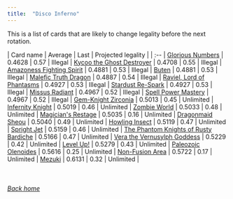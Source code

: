 ```yaml
---
title:  "Disco Inferno"
---
```


This is a list of cards that are likely to change legality before the next rotation.

| Card name | Average | Last | Projected legality |
| :-- |
[Glorious Numbers](https://db.ygoprodeck.com/card/?search=Glorious%20Numbers) | 0.4628 | 0.57 | Illegal |
[Kycoo the Ghost Destroyer](https://db.ygoprodeck.com/card/?search=Kycoo%20the%20Ghost%20Destroyer) | 0.4708 | 0.55 | Illegal |
[Amazoness Fighting Spirit](https://db.ygoprodeck.com/card/?search=Amazoness%20Fighting%20Spirit) | 0.4881 | 0.53 | Illegal |
[Buten](https://db.ygoprodeck.com/card/?search=Buten) | 0.4881 | 0.53 | Illegal |
[Malefic Truth Dragon](https://db.ygoprodeck.com/card/?search=Malefic%20Truth%20Dragon) | 0.4887 | 0.54 | Illegal |
[Raviel, Lord of Phantasms](https://db.ygoprodeck.com/card/?search=Raviel,%20Lord%20of%20Phantasms) | 0.4927 | 0.53 | Illegal |
[Stardust Re-Spark](https://db.ygoprodeck.com/card/?search=Stardust%20Re-Spark) | 0.4927 | 0.53 | Illegal |
[Missus Radiant](https://db.ygoprodeck.com/card/?search=Missus%20Radiant) | 0.4967 | 0.52 | Illegal |
[Spell Power Mastery](https://db.ygoprodeck.com/card/?search=Spell%20Power%20Mastery) | 0.4967 | 0.52 | Illegal |
[Gem-Knight Zirconia](https://db.ygoprodeck.com/card/?search=Gem-Knight%20Zirconia) | 0.5013 | 0.45 | Unlimited |
[Infernity Knight](https://db.ygoprodeck.com/card/?search=Infernity%20Knight) | 0.5019 | 0.46 | Unlimited |
[Zombie World](https://db.ygoprodeck.com/card/?search=Zombie%20World) | 0.5033 | 0.48 | Unlimited |
[Magician's Restage](https://db.ygoprodeck.com/card/?search=Magician's%20Restage) | 0.5035 | 0.16 | Unlimited |
[Dragonmaid Sheou](https://db.ygoprodeck.com/card/?search=Dragonmaid%20Sheou) | 0.5040 | 0.49 | Unlimited |
[Howling Insect](https://db.ygoprodeck.com/card/?search=Howling%20Insect) | 0.5119 | 0.47 | Unlimited |
[Spright Jet](https://db.ygoprodeck.com/card/?search=Spright%20Jet) | 0.5159 | 0.46 | Unlimited |
[The Phantom Knights of Rusty Bardiche](https://db.ygoprodeck.com/card/?search=The%20Phantom%20Knights%20of%20Rusty%20Bardiche) | 0.5166 | 0.47 | Unlimited |
[Vera the Vernusylph Goddess](https://db.ygoprodeck.com/card/?search=Vera%20the%20Vernusylph%20Goddess) | 0.5229 | 0.42 | Unlimited |
[Level Up!](https://db.ygoprodeck.com/card/?search=Level%20Up!) | 0.5279 | 0.43 | Unlimited |
[Paleozoic Olenoides](https://db.ygoprodeck.com/card/?search=Paleozoic%20Olenoides) | 0.5616 | 0.25 | Unlimited |
[Non-Fusion Area](https://db.ygoprodeck.com/card/?search=Non-Fusion%20Area) | 0.5722 | 0.17 | Unlimited |
[Mezuki](https://db.ygoprodeck.com/card/?search=Mezuki) | 0.6131 | 0.32 | Unlimited |

<br>

###### [Back home](index)